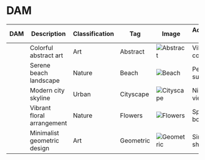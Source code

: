 # DAM

| DAM | Description | Classification | Tag | Image | Additional Info |
|-----|-------------|----------------|-----|-------|-----------------|
| | Colorful abstract art | Art | Abstract | ![Abstract](https://allabout.network/media_188fa5bcd003e5a2d56e7ad3ca233300c9e52f1e5.png) | Vibrant colors |
| | Serene beach landscape | Nature | Beach | ![Beach](https://allabout.network/media_14e918fa88c2a9a810fd454fa04f0bd152c01fed2.jpeg) | Peaceful sunset |
| | Modern city skyline | Urban | Cityscape | ![Cityscape](https://allabout.network/media_1d92670adcfb7a18a062e49fd7967f4e9f76d8a52.jpeg) | Night view |
| | Vibrant floral arrangement | Nature | Flowers | ![Flowers](https://allabout.network/media_1e744525e97292dcd074e9b1c7ab2cf47a048f292.jpeg) | Spring bouquet |
| | Minimalist geometric design | Art | Geometric | ![Geometric](https://allabout.network/media_1251e262eade67c1f9c8e0ccffa6d35945487140c.png) | Simple shapes |
